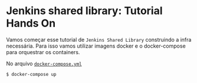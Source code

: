 # Jenkins shared library: Tutorial Hands On

Vamos começar esse tutorial de `Jenkins Shared Library` construindo a infra necessária. Para isso vamos utilizar imagens docker e o docker-compose para orquestrar os containers.

No arquivo [`docker-compose.yml`]()


```bash
$ docker-compose up
```